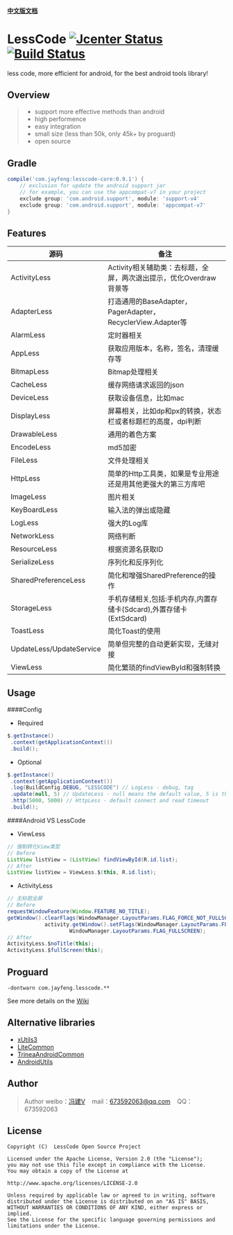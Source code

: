 #### [中文版文档](https://github.com/openproject/LessCode/blob/master/README-cn.md)

# LessCode [![Jcenter Status](https://api.bintray.com/packages/openproject/maven/lesscode/images/download.svg)](https://bintray.com/openproject/maven/lesscode) [![Build Status](https://travis-ci.org/openproject/LessCode.svg)](https://travis-ci.org/openproject/LessCode)

less code, more efficient for android, for the best android tools library!

## Overview

> * support more effective methods than android
> * high performence
> * easy integration
> * small size (less than 50k, only 45k+ by proguard)
> * open source

## Gradle

```groovy
compile('com.jayfeng:lesscode-core:0.9.1') {
    // exclusion for update the android support jar
    // for example, you can use the appcompat-v7 in your project
    exclude group: 'com.android.support', module: 'support-v4'
    exclude group: 'com.android.support', module: 'appcompat-v7'
}
```

## Features
|源码|备注|
|-------|-------|
|ActivityLess|Activity相关辅助类：去标题，全屏，两次退出提示，优化Overdraw背景等|
|AdapterLess|打造通用的BaseAdapter，PagerAdapter，RecyclerView.Adapter等|
|AlarmLess|定时器相关|
|AppLess|获取应用版本，名称，签名，清理缓存等|
|BitmapLess|Bitmap处理相关|
|CacheLess|缓存网络请求返回的json|
|DeviceLess|获取设备信息，比如mac|
|DisplayLess|屏幕相关，比如dp和px的转换，状态栏或者标题栏的高度，dpi判断|
|DrawableLess|通用的着色方案|
|EncodeLess|md5加密|
|FileLess|文件处理相关|
|HttpLess|简单的Http工具类，如果是专业用途还是用其他更强大的第三方库吧|
|ImageLess|图片相关|
|KeyBoardLess|输入法的弹出或隐藏|
|LogLess|强大的Log库|
|NetworkLess|网络判断|
|ResourceLess|根据资源名获取ID|
|SerializeLess|序列化和反序列化|
|SharedPreferenceLess|简化和增强SharedPreference的操作|
|StorageLess|手机存储相关,包括:手机内存,内置存储卡(Sdcard),外置存储卡(ExtSdcard)|
|ToastLess|简化Toast的使用|
|UpdateLess/UpdateService|简单但完整的自动更新实现，无缝对接|
|ViewLess|简化繁琐的findViewById和强制转换|

## Usage

####Config
* Required
```java
$.getInstance()
 .context(getApplicationContext())
 .build();
```

* Optional
```java
$.getInstance()
 .context(getApplicationContext())
 .log(BuildConfig.DEBUG, "LESSCODE") // LogLess - debug, tag
 .update(null, 5) // UpdateLess - null means the default value, 5 is the notification frequent, default is 5
 .http(5000, 5000) // HttpLess - default connect and read timeout
 .build();
```

####Android VS LessCode

* ViewLess
```java
// 强制转化View类型
// Before
ListView listView = (ListView) findViewById(R.id.list);
// After
ListView listView = ViewLess.$(this, R.id.list);
```

* ActivityLess
```java
// 无标题全屏
// Before
requestWindowFeature(Window.FEATURE_NO_TITLE);
getWindow().clearFlags(WindowManager.LayoutParams.FLAG_FORCE_NOT_FULLSCREEN);
            activity.getWindow().setFlags(WindowManager.LayoutParams.FLAG_FULLSCREEN,
                    WindowManager.LayoutParams.FLAG_FULLSCREEN);
// After
ActivityLess.$noTitle(this);
ActivityLess.$fullScreen(this);
```

## Proguard
```
-dontwarn com.jayfeng.lesscode.**
```

See more details on the [Wiki](https://github.com/openproject/LessCode/wiki)

## Alternative libraries
* [xUtils3](https://github.com/wyouflf/xUtils3)
* [LiteCommon](https://github.com/litesuits/android-common)
* [TrineaAndroidCommon](https://github.com/Trinea/android-common)
* [AndroidUtils](https://github.com/jingle1267/android-utils)

## Author

> Author weibo：<a href="http://weibo.com/xiaofengjian" target="_blank">冯建V</a>&nbsp;&nbsp;&nbsp;&nbsp;mail：673592063@qq.com&nbsp;&nbsp;&nbsp;&nbsp;QQ：673592063

## License

```
Copyright (C)  LessCode Open Source Project

Licensed under the Apache License, Version 2.0 (the "License");
you may not use this file except in compliance with the License.
You may obtain a copy of the License at

http://www.apache.org/licenses/LICENSE-2.0

Unless required by applicable law or agreed to in writing, software
distributed under the License is distributed on an "AS IS" BASIS,
WITHOUT WARRANTIES OR CONDITIONS OF ANY KIND, either express or implied.
See the License for the specific language governing permissions and
limitations under the License.
```
